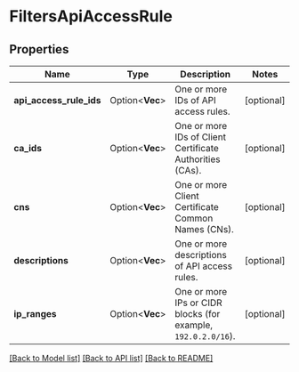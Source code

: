 # FiltersApiAccessRule

## Properties

Name | Type | Description | Notes
------------ | ------------- | ------------- | -------------
**api_access_rule_ids** | Option<**Vec<String>**> | One or more IDs of API access rules. | [optional]
**ca_ids** | Option<**Vec<String>**> | One or more IDs of Client Certificate Authorities (CAs). | [optional]
**cns** | Option<**Vec<String>**> | One or more Client Certificate Common Names (CNs). | [optional]
**descriptions** | Option<**Vec<String>**> | One or more descriptions of API access rules. | [optional]
**ip_ranges** | Option<**Vec<String>**> | One or more IPs or CIDR blocks (for example, `192.0.2.0/16`). | [optional]

[[Back to Model list]](../README.md#documentation-for-models) [[Back to API list]](../README.md#documentation-for-api-endpoints) [[Back to README]](../README.md)


